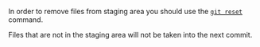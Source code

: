 In order to remove files from staging area you should use the [`git reset`](https://git-scm.com/docs/git-reset) command.

Files that are not in the staging area will not be taken into the next commit.
